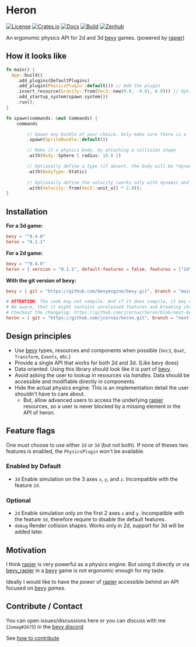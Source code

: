 # Heron

[![License](https://img.shields.io/github/license/jcornaz/heron)](https://github.com/jcornaz/heron/blob/main/LICENSE)
[![Crates.io](https://img.shields.io/crates/v/heron)](https://crates.io/crates/heron)
[![Docs](https://docs.rs/heron/badge.svg)](https://docs.rs/heron)
[![Build](https://img.shields.io/github/workflow/status/jcornaz/heron/Build)](https://github.com/jcornaz/heron/actions?query=workflow%3ABuild+branch%3Amain)
[![Zenhub](https://img.shields.io/badge/workspace-zenhub-%236061be)](https://app.zenhub.com/workspaces/heron-600478067304b1000e27f4c4/board)

An ergonomic physics API for 2d and 3d [bevy] games. (powered by [rapier])

## How it looks like

```rust
fn main() {
  App::build()
    .add_plugins(DefaultPlugins)
    .add_plugin(PhysicsPlugin::default()) // Add the plugin
    .insert_resource(Gravity::from(Vec3::new(0.0, -9.81, 0.0))) // Optionally define gravity
    .add_startup_system(spawn.system())
    .run();
}

fn spawn(commands: &mut Commands) {
    commands

        // Spawn any bundle of your choice. Only make sure there is a `GlobalTransform`
        .spawn(SpriteBundle::default())

        // Make it a physics body, by attaching a collision shape
        .with(Body::Sphere { radius: 10.0 })

        // Optionally define a type (if absent, the body will be *dynamic*)
        .with(BodyType::Static)
        
        // Optionally define the velocity (works only with dynamic and kinematic bodies)
        .with(Velocity::from(Vec2::unit_x() * 2.0));
}
```

## Installation


**For a 3d game:**
```toml
bevy = "^0.4.0"
heron = "0.1.1"
```

**For a 2d game:**
```toml
bevy = "^0.4.0"
heron = { version = "0.1.1", default-features = false, features = ["2d"] }
```

**With the git version of bevy:**
```toml
bevy = { git = "https://github.com/bevyengine/bevy.git", branch = "main" }

# ATTENTION: The code may not compile. And if it does compile, it may not work properly!
# Be aware, that it might contains unreleased features and breaking changes too.
# Checkout the changelog: https://github.com/jcornaz/heron/blob/next-bevy/CHANGELOG.md#unreleased
heron = { git = "https://github.com/jcornaz/heron.git", branch = "next-bevy" }
```


## Design principles

* Use [bevy] types, resources and components when possible (`Vec3`, `Quat`, `Transform`, `Events`, etc.)
* Provide a single API that works for both 2d and 3d. (Like bevy does)
* Data oriented. Using this library should look like it is part of [bevy].
* Avoid asking the user to lookup in resources via *handles*. Data should be accessible and modifiable directly in components.
* Hide the actual physics engine. This is an implementation detail the user shouldn't have to care about.
    * But, allow advanced users to access the underlying [rapier] resources, so a user is never blocked by a missing
      element in the API of heron.


## Feature flags

One must choose to use either `2d` or `3d` (but not both). If none of theses two features is enabled, the `PhysicsPlugin` won't be available.

### Enabled by Default

* `3d` Enable simulation on the 3 axes `x`, `y`, and `z`. Incompatible with the feature `2d`.

### Optional

* `2d` Enable simulation only on the first 2 axes `x` and `y`. Incompatible with the feature `3d`, therefore require to disable the default features.
* `debug` Render collision shapes. Works only in 2d, support for 3d will be added later.


## Motivation

I think [rapier] is very powerful as a physics engine. But using it directly or via [bevy_rapier] in a [bevy] game is
not ergonomic enough for my taste.

Ideally I would like to have the *power* of [rapier] accessible behind an API focused on [bevy] *games*.


[bevy]: https://bevyengine.org

[rapier]: https://rapier.rs

[bevy_rapier]: https://github.com/dimforge/bevy_rapier


## Contribute / Contact

You can open issues/discussions here or you can discuss with me (`Jomag#2675`) in the [bevy discord](https://discord.com/invite/gMUk5Ph)

See [how to contribute](https://github.com/jcornaz/heron/blob/main/CONTRIBUTING.md)
